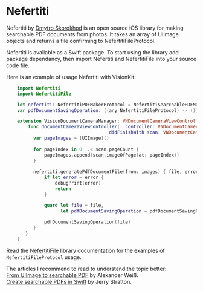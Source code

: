 # Nefertiti
Nefertiti by <A HREF=https://www.linkedin.com/in/dmytro-skorokhod-b480b845/>Dmytro Skorokhod</A> is an open source iOS library for making searchable PDF documents from photos. It takes an array of UIImage objects and returns a file confirming to NefertitiFileProtocol.

Nefertiti is available as a Swift package. To start using the library add package dependancy, then import Nefertiti and NefertitiFile into your source code file.

Here is an example of usage Nefertiti with VisionKit:

```Swift
    import Nefertiti
    import NefertitiFile

    let nefertiti: NefertitiPDFMakerProtocol = NefertitiSearchablePDFMaker()
    var pdfDocumentSavingOperation: ((any NefertitiFileProtocol) -> ())?

    extension VisionDocumentCameraManager: VNDocumentCameraViewControllerDelegate {
        func documentCameraViewController(_ controller: VNDocumentCameraViewController,
                                      didFinishWith scan: VNDocumentCameraScan) {
          var pageImages = [UIImage]()
        
          for pageIndex in 0 ..< scan.pageCount {
              pageImages.append(scan.imageOfPage(at: pageIndex))
          }
        
          nefertiti.generatePdfDocumentFile(from: images) { file, error in
              if let error = error {
                  debugPrint(error)
                  return
              }

              guard let file = file,
                    let pdfDocumentSavingOperation = pdfDocumentSavingOperation else { return }
            
              pdfDocumentSavingOperation(file)
          }
       }
    }
```

Read the <A HREF=https://github.com/D-Integral/NefertitiFile/>NefertitiFile</A> library documentation for the examples of <Code>NefertitiFileProtocol</Code> usage.

The articles I recommend to read to understand the topic better:
<BR>
<A HREF=https://alexanderweiss.dev/blog/2020-11-28-from-uiimage-to-searchable-pdf-part-1>From UIImage to searchable PDF</A> by Alexander Weiß.
<BR>
<A HREF=https://www.hoboes.com/Mimsy/hacks/searchable-pdfs/>Create searchable PDFs in Swift</A> by Jerry Stratton.
